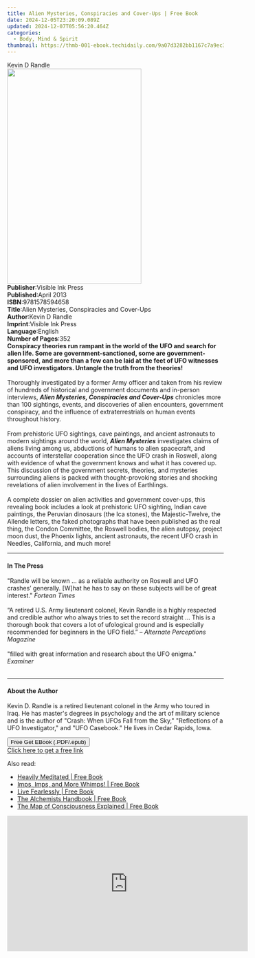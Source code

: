 ```yaml
---
title: Alien Mysteries, Conspiracies and Cover-Ups | Free Book
date: 2024-12-05T23:20:09.089Z
updated: 2024-12-07T05:56:20.464Z
categories:
  - Body, Mind & Spirit
thumbnail: https://thmb-001-ebook.techidaily.com/9a07d3282bb1167c7a9ec3364718b2339f730f60c3217130eda9a6447c9d6624.jpg
---
```

<main id="book-container">
  <div class="flex flex-col">
    <div class="book-brief flex-1 py-6 px-4 sm:p-6 md:py-10 md:px-8">
      <!-- brief-->
      <div class="book-brief-main">Kevin D Randle</div>
    </div>
    <div
      class="book-meta-info flex-1 grid gap-4 col-start-1 col-end-3 row-start-1 sm:mb-6 sm:grid-cols-4 lg:gap-6 lg:col-start-2 lg:row-end-6 lg:row-span-6 lg:mb-0"
    >
      <div
        class="book-meta-info-left place-content-center mt-4 p-4 text-sm leading-6 col-start-2 col-span-2 dark:text-slate-400"
      >
        <img
          class="w-full h-500 object-cover rounded-lg sm:h-255 sm:col-span-2 lg:col-span-full"
          src="https://img-001-ebook.techidaily.com/f2a7e4b3fb4a5c2afe92c44573d7f010a30d2c0bfddfed5706a2330355ee5467.jpg"
          alt=""
          width="312"
          height="500"
        />
      </div>
      <div
        class="book-meta-info-right mt-2 col-start-1 row-start-2 col-span-3 self-center"
      >
        <!-- meta data  -->
        <div class="flex flex-col px-4 md:px-8">
          <div class="flex-1">
            <strong>Publisher</strong>:<span class="px-2"
              >Visible Ink Press</span
            >
          </div>
          <div class="flex-1">
            <strong>Published</strong>:<span class="px-2">April 2013</span>
          </div>
          <div class="flex-1">
            <strong>ISBN</strong>:<span class="px-2">9781578594658</span>
          </div>
          <div class="flex-1">
            <strong>Title</strong>:<span class="px-2"
              >Alien Mysteries, Conspiracies and Cover-Ups</span
            >
          </div>
          <div class="flex-1">
            <strong>Author</strong>:<span class="px-2">Kevin D Randle</span>
          </div>
          <div class="flex-1">
            <strong>Imprint</strong>:<span class="px-2">Visible Ink Press</span>
          </div>
          <div class="flex-1">
            <strong>Language</strong>:<span class="px-2">English</span>
          </div>
          <div class="flex-1">
            <strong>Number of Pages</strong>:<span class="px-2">352</span>
          </div>
        </div>
      </div>
    </div>
    <div class="book-description flex-1 py-6 px-4 sm:p-6 md:py-10 md:px-8">
      <div class="book-description-main">
        <div accordion-content="" id="description">
          <b
            >Conspiracy theories run rampant in the world of the UFO and search
            for alien life. Some are government-sanctioned, some are
            government-sponsored, and more than a few can be laid at the feet of
            UFO witnesses and UFO investigators. Untangle the truth from the
            theories!</b
          ><br /><br />Thoroughly investigated by a former Army officer and
          taken from his review of hundreds of historical and government
          documents and in-person interviews,
          <i><b>Alien Mysteries, Conspiracies and Cover-Ups</b></i> chronicles
          more than 100 sightings, events, and discoveries of alien encounters,
          government conspiracy, and the influence of extraterrestrials on human
          events throughout history.<br /><br />From prehistoric UFO sightings,
          cave paintings, and ancient astronauts to modern sightings around the
          world, <i><b>Alien Mysteries</b></i> investigates claims of aliens
          living among us, abductions of humans to alien spacecraft, and
          accounts of interstellar cooperation since the UFO crash in Roswell,
          along with evidence of what the government knows and what it has
          covered up. This discussion of the government secrets, theories, and
          mysteries surrounding aliens is packed with thought-provoking stories
          and shocking revelations of alien involvement in the lives of
          Earthlings.<br /><br />A complete dossier on alien activities and
          government cover-ups, this revealing book includes a look at
          prehistoric UFO sighting, Indian cave paintings, the Peruvian
          dinosaurs (the Ica stones), the Majestic-Twelve, the Allende letters,
          the faked photographs that have been published as the real thing, the
          Condon Committee, the Roswell bodies, the alien autopsy, project moon
          dust, the Phoenix lights, ancient astronauts, the recent UFO crash in
          Needles, California, and much more!
        </div>
        <div class="accordion-fader"></div>
      </div>
    </div>
    <div class="book-excerpts flex-1 py-6 px-4 sm:p-6 md:py-10 md:px-8">
      <!-- excerpts-->
      <div class="book-excerpts-main">
        <hr />
        <h4 class="placeholder placeholder-heading">
          <span>In The Press</span>
        </h4>
        <p>
          "Randle will be known ... as a reliable authority on Roswell and UFO
          crashes’ generally. [W]hat he has to say on these subjects will be of
          great interest." <i>Fortean Times</i><br /><br />“A retired U.S. Army
          lieutenant colonel, Kevin Randle is a highly respected and credible
          author who always tries to set the record straight … This is a
          thorough book that covers a lot of ufological ground and is especially
          recommended for beginners in the UFO field.” –
          <i>Alternate Perceptions Magazine</i><br /><br />"filled with great
          information and research about the UFO enigma." <i>Examiner</i
          ><br /><br />
        </p>
      </div>
    </div>
    <div class="book-about-author flex-1 py-6 px-4 sm:p-6 md:py-10 md:px-8">
      <!-- about author-->
      <div class="book-main-author-main">
        <hr />
        <h4 class="placeholder placeholder-heading">
          <span>About the Author</span>
        </h4>
        <p>
          Kevin D. Randle is a retired lieutenant colonel in the Army who toured
          in Iraq. He has master's degrees in psychology and the art of military
          science and is the author of "Crash: When UFOs Fall from the Sky,"
          "Reflections of a UFO Investigator," and "UFO Casebook." He lives in
          Cedar Rapids, Iowa.
        </p>
      </div>
    </div>
    <div class="book-free-get flex-1 py-6 px-4 sm:p-6 md:py-10 md:px-8">
      <button
        id="btn-free-get"
        class="bg-blue-500 hover:bg-blue-700 text-white font-bold py-2 px-4 rounded"
      >
        Free Get EBook (.PDF/.epub)
      </button>
      <div id="countdown-display" class="px-2 text-lg mt-2"></div>
      <a
        id="free-link"
        class="hidden bg-blue-500 hover:bg-blue-700 text-white font-bold py-2 px-4 rounded"
        href="https://www.ebooks.com/en-us/book/96489639/alien-mysteries-conspiracies-and-cover-ups/kevin-d-randle/"
        target="_blank"
        >Click here to get a free link</a
      >
    </div>
    <script>
      let countdownTime = 0;
      let countdownInterval = null;
      document
        .getElementById('btn-free-get')
        .addEventListener('click', startCountdown);
      function startCountdown() {
        countdownTime = new Date().getTime() + 60000 * 3;
        countdownInterval = setInterval(updateCountdown, 1000);
        document.getElementById('btn-free-get').disabled = true;
        document
          .getElementById('btn-free-get')
          .classList.add('bg-gray-500', 'cursor-not-allowed');
      }
      function updateCountdown() {
        let currentTime = new Date().getTime();
        let timeLeft = countdownTime - currentTime;
        let secondsLeft = Math.floor(timeLeft / 1000);
        document.getElementById('countdown-display').innerHTML =
          `Remaining time: ${secondsLeft} seconds.`;
        if (secondsLeft <= 0) {
          clearInterval(countdownInterval);
          document.getElementById('btn-free-get').classList.add('hidden');
          document.getElementById('free-link').classList.remove('hidden');
          document.getElementById('countdown-display').innerHTML = '';
        }
      }
    </script>
  </div>
</main>

<ins class="adsbygoogle"
      style="display:block"
      data-ad-client="ca-pub-7571918770474297"
      data-ad-slot="8358498916"
      data-ad-format="auto"
      data-full-width-responsive="true"></ins>
    

<span class="atpl-alsoreadstyle">Also read:</span>
<div><ul>
<li><a href="https://novels-ebooks.techidaily.com/209929612-9781743586747-heavily-meditated/"><u>Heavily Meditated | Free Book</u></a></li>
<li><a href="https://novels-ebooks.techidaily.com/209929474-9781951775131-imps-imps-and-more-whimps/"><u>Imps, Imps, and More Whimps! | Free Book</u></a></li>
<li><a href="https://novels-ebooks.techidaily.com/209928850-9781925921878-live-fearlessly/"><u>Live Fearlessly | Free Book</u></a></li>
<li><a href="https://novels-ebooks.techidaily.com/209928853-9784375653245-the-alchemists-handbook/"><u>The Alchemists Handbook | Free Book</u></a></li>
<li><a href="https://novels-ebooks.techidaily.com/209931864-9781401959654-the-map-of-consciousness-explained/"><u>The Map of Consciousness Explained | Free Book</u></a></li>
</ul></div>

<!-- affiliate ads begin -->
<iframe width="560" height="315" src="https://www.youtube.com/embed/ZLb1ViO4WR8?si=g_aiHGNCd7eAvmDM" title="YouTube video player" frameborder="0" allow="accelerometer; autoplay; clipboard-write; encrypted-media; gyroscope; picture-in-picture; web-share" referrerpolicy="strict-origin-when-cross-origin" allowfullscreen></iframe>
<!-- affiliate ads end -->

